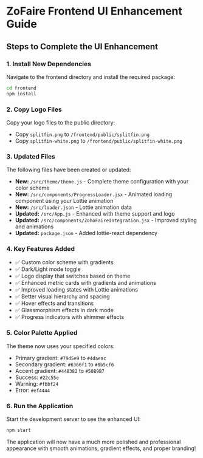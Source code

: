 # ZoFaire Frontend UI Enhancement Guide

## Steps to Complete the UI Enhancement

### 1. Install New Dependencies
Navigate to the frontend directory and install the required package:
```bash
cd frontend
npm install
```

### 2. Copy Logo Files
Copy your logo files to the public directory:
- Copy `splitfin.png` to `/frontend/public/splitfin.png`
- Copy `splitfin-white.png` to `/frontend/public/splitfin-white.png`

### 3. Updated Files
The following files have been created or updated:
- **New:** `/src/theme/theme.js` - Complete theme configuration with your color scheme
- **New:** `/src/components/ProgressLoader.jsx` - Animated loading component using your Lottie animation
- **New:** `/src/loader.json` - Lottie animation data
- **Updated:** `/src/App.js` - Enhanced with theme support and logo
- **Updated:** `/src/components/ZohoFaireIntegration.jsx` - Improved styling and animations
- **Updated:** `package.json` - Added lottie-react dependency

### 4. Key Features Added
- ✅ Custom color scheme with gradients
- ✅ Dark/Light mode toggle
- ✅ Logo display that switches based on theme
- ✅ Enhanced metric cards with gradients and animations
- ✅ Improved loading states with Lottie animations
- ✅ Better visual hierarchy and spacing
- ✅ Hover effects and transitions
- ✅ Glassmorphism effects in dark mode
- ✅ Progress indicators with shimmer effects

### 5. Color Palette Applied
The theme now uses your specified colors:
- Primary gradient: `#79d5e9` to `#4daeac`
- Secondary gradient: `#6366f1` to `#8b5cf6`
- Accent gradient: `#448382` to `#50B9B7`
- Success: `#22c55e`
- Warning: `#fbbf24`
- Error: `#ef4444`

### 6. Run the Application
Start the development server to see the enhanced UI:
```bash
npm start
```

The application will now have a much more polished and professional appearance with smooth animations, gradient effects, and proper branding!